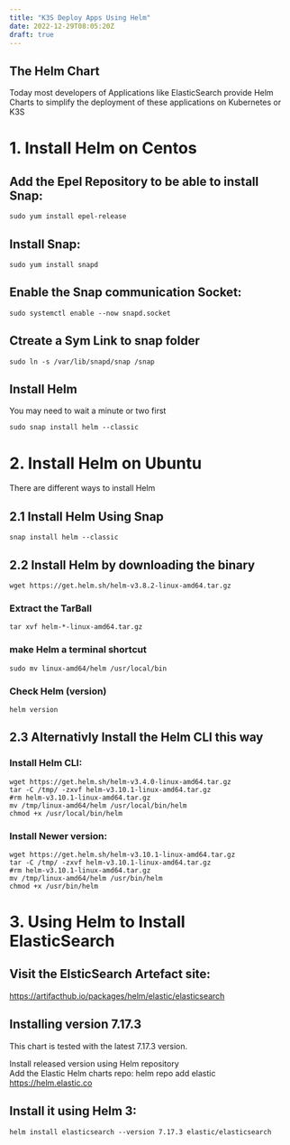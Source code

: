 ```yaml
---
title: "K3S Deploy Apps Using Helm"
date: 2022-12-29T08:05:20Z
draft: true
---
```


## The Helm Chart
Today most developers of Applications like ElasticSearch provide Helm Charts to simplify the deployment of these applications on Kubernetes or K3S

# 1. Install Helm on Centos

## Add the Epel Repository to be able to install Snap:
```
sudo yum install epel-release
```

## Install Snap:
```
sudo yum install snapd
```

## Enable the Snap communication Socket:
```
sudo systemctl enable --now snapd.socket
```

## Ctreate a Sym Link to snap folder
```
sudo ln -s /var/lib/snapd/snap /snap
```

## Install Helm
You may need to wait a minute or two first
```
sudo snap install helm --classic
```

# 2. Install Helm on Ubuntu
There are different ways to install Helm

## 2.1 Install Helm Using Snap
```
snap install helm --classic
```

## 2.2 Install Helm by downloading the binary
```
wget https://get.helm.sh/helm-v3.8.2-linux-amd64.tar.gz
```
### Extract the TarBall
```
tar xvf helm-*-linux-amd64.tar.gz
```

### make Helm a terminal shortcut
```
sudo mv linux-amd64/helm /usr/local/bin
```

### Check Helm (version)
```
helm version
```

## 2.3 Alternativly Install the Helm CLI this way

### Install Helm CLI:
```
wget https://get.helm.sh/helm-v3.4.0-linux-amd64.tar.gz
tar -C /tmp/ -zxvf helm-v3.10.1-linux-amd64.tar.gz
#rm helm-v3.10.1-linux-amd64.tar.gz
mv /tmp/linux-amd64/helm /usr/local/bin/helm
chmod +x /usr/local/bin/helm
```

### Install Newer version:
```
wget https://get.helm.sh/helm-v3.10.1-linux-amd64.tar.gz
tar -C /tmp/ -zxvf helm-v3.10.1-linux-amd64.tar.gz
#rm helm-v3.10.1-linux-amd64.tar.gz
mv /tmp/linux-amd64/helm /usr/bin/helm
chmod +x /usr/bin/helm
```

# 3. Using Helm to Install ElasticSearch

## Visit the ElsticSearch Artefact site: 
https://artifacthub.io/packages/helm/elastic/elasticsearch

## Installing version 7.17.3 
This chart is tested with the latest 7.17.3 version.

Install released version using Helm repository \
Add the Elastic Helm charts repo: helm repo add elastic https://helm.elastic.co


## Install it using Helm 3: 
```
helm install elasticsearch --version 7.17.3 elastic/elasticsearch
```

